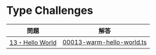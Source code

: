 # Type Challenges

| 問題 | 解答 |
| ---- | ---- |
| [13・Hello World](https://github.com/type-challenges/type-challenges/blob/main/questions/00013-warm-hello-world/README.md) | [00013-warm-hello-world.ts](00013-warm-hello-world.ts00013-warm-hello-world.ts) |
